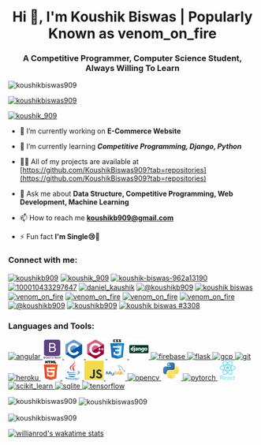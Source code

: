 <h1 align="center">Hi 👋, I'm Koushik Biswas | Popularly Known as venom_on_fire</h1>
<h3 align="center">A Competitive Programmer, Computer Science Student, Always Willing To Learn</h3>

<p align="left"> <img src="https://komarev.com/ghpvc/?username=koushikbiswas909&label=Profile%50views&color=0e75b6&style=flat" alt="koushikbiswas909" /> </p>

<p align="left"> <a href="https://github.com/ryo-ma/github-profile-trophy"><img src="https://github-profile-trophy.vercel.app/?username=koushikbiswas909" alt="koushikbiswas909" /></a> </p>

<p align="left"> <a href="https://twitter.com/koushik_909" target="blank"><img src="https://img.shields.io/twitter/follow/koushik_909?logo=twitter&style=for-the-badge" alt="koushik_909" /></a> </p>

- 🔭 I’m currently working on **E-Commerce Website**

- 🌱 I’m currently learning ***Competitive Programming, Django, Python***

- 👨‍💻 All of my projects are available at [https://github.com/KoushikBiswas909?tab=repositories](https://github.com/KoushikBiswas909?tab=repositories)

- 💬 Ask me about **Data Structure, Competitive Programming, Web Development, Machine Learning**

- 📫 How to reach me **koushikb909@gmail.com**

- ⚡ Fun fact **I'm Single😢🤗**

<h3 align="left">Connect with me:</h3>
<p align="left">
<a href="https://dev.to/koushikb909" target="blank"><img align="center" src="https://cdn.jsdelivr.net/npm/simple-icons@3.0.1/icons/dev-dot-to.svg" alt="koushikb909" height="30" width="40" /></a>
<a href="https://twitter.com/koushik_909" target="blank"><img align="center" src="https://raw.githubusercontent.com/rahuldkjain/github-profile-readme-generator/master/src/images/icons/Social/twitter.svg" alt="koushik_909" height="30" width="40" /></a>
<a href="https://linkedin.com/in/koushik-biswas-962a13190" target="blank"><img align="center" src="https://raw.githubusercontent.com/rahuldkjain/github-profile-readme-generator/master/src/images/icons/Social/linked-in-alt.svg" alt="koushik-biswas-962a13190" height="30" width="40" /></a>
<a href="https://fb.com/100010433297647" target="blank"><img align="center" src="https://raw.githubusercontent.com/rahuldkjain/github-profile-readme-generator/master/src/images/icons/Social/facebook.svg" alt="100010433297647" height="30" width="40" /></a>
<a href="https://instagram.com/daniel_kaushik" target="blank"><img align="center" src="https://raw.githubusercontent.com/rahuldkjain/github-profile-readme-generator/master/src/images/icons/Social/instagram.svg" alt="daniel_kaushik" height="30" width="40" /></a>
<a href="https://medium.com/@koushikb909" target="blank"><img align="center" src="https://raw.githubusercontent.com/rahuldkjain/github-profile-readme-generator/master/src/images/icons/Social/medium.svg" alt="@koushikb909" height="30" width="40" /></a>
<a href="https://www.youtube.com/c/koushik biswas" target="blank"><img align="center" src="https://raw.githubusercontent.com/rahuldkjain/github-profile-readme-generator/master/src/images/icons/Social/youtube.svg" alt="koushik biswas" height="30" width="40" /></a>
<a href="https://www.codechef.com/users/venom_on_fire" target="blank"><img align="center" src="https://cdn.jsdelivr.net/npm/simple-icons@3.1.0/icons/codechef.svg" alt="venom_on_fire" height="30" width="40" /></a>
<a href="https://www.hackerrank.com/venom_on_fire" target="blank"><img align="center" src="https://raw.githubusercontent.com/rahuldkjain/github-profile-readme-generator/master/src/images/icons/Social/hackerrank.svg" alt="venom_on_fire" height="30" width="40" /></a>
<a href="https://codeforces.com/profile/venom_on_fire" target="blank"><img align="center" src="https://cdn.jsdelivr.net/npm/simple-icons@3.0.1/icons/codeforces.svg" alt="venom_on_fire" height="30" width="40" /></a>
<a href="https://www.leetcode.com/venom_on_fire" target="blank"><img align="center" src="https://raw.githubusercontent.com/rahuldkjain/github-profile-readme-generator/master/src/images/icons/Social/leet-code.svg" alt="venom_on_fire" height="30" width="40" /></a>
<a href="https://www.hackerearth.com/@koushikb909" target="blank"><img align="center" src="https://raw.githubusercontent.com/rahuldkjain/github-profile-readme-generator/master/src/images/icons/Social/hackerearth.svg" alt="@koushikb909" height="30" width="40" /></a>
<a href="https://auth.geeksforgeeks.org/user/koushikb909" target="blank"><img align="center" src="https://raw.githubusercontent.com/rahuldkjain/github-profile-readme-generator/master/src/images/icons/Social/geeks-for-geeks.svg" alt="koushikb909" height="30" width="40" /></a>
<a href="https://discord.gg/koushik biswas #3308" target="blank"><img align="center" src="https://raw.githubusercontent.com/rahuldkjain/github-profile-readme-generator/master/src/images/icons/Social/discord.svg" alt="koushik biswas #3308" height="30" width="40" /></a>
</p>

<h3 align="left">Languages and Tools:</h3>
<p align="left"> <a href="https://angular.io" target="_blank"> <img src="https://angular.io/assets/images/logos/angular/angular.svg" alt="angular" width="40" height="40"/> </a> <a href="https://getbootstrap.com" target="_blank"> <img src="https://raw.githubusercontent.com/devicons/devicon/master/icons/bootstrap/bootstrap-plain-wordmark.svg" alt="bootstrap" width="40" height="40"/> </a> <a href="https://www.cprogramming.com/" target="_blank"> <img src="https://raw.githubusercontent.com/devicons/devicon/master/icons/c/c-original.svg" alt="c" width="40" height="40"/> </a> <a href="https://www.w3schools.com/cpp/" target="_blank"> <img src="https://raw.githubusercontent.com/devicons/devicon/master/icons/cplusplus/cplusplus-original.svg" alt="cplusplus" width="40" height="40"/> </a> <a href="https://www.w3schools.com/css/" target="_blank"> <img src="https://raw.githubusercontent.com/devicons/devicon/master/icons/css3/css3-original-wordmark.svg" alt="css3" width="40" height="40"/> </a> <a href="https://www.djangoproject.com/" target="_blank"> <img src="https://raw.githubusercontent.com/devicons/devicon/master/icons/django/django-original.svg" alt="django" width="40" height="40"/> </a> <a href="https://firebase.google.com/" target="_blank"> <img src="https://www.vectorlogo.zone/logos/firebase/firebase-icon.svg" alt="firebase" width="40" height="40"/> </a> <a href="https://flask.palletsprojects.com/" target="_blank"> <img src="https://www.vectorlogo.zone/logos/pocoo_flask/pocoo_flask-icon.svg" alt="flask" width="40" height="40"/> </a> <a href="https://cloud.google.com" target="_blank"> <img src="https://www.vectorlogo.zone/logos/google_cloud/google_cloud-icon.svg" alt="gcp" width="40" height="40"/> </a> <a href="https://git-scm.com/" target="_blank"> <img src="https://www.vectorlogo.zone/logos/git-scm/git-scm-icon.svg" alt="git" width="40" height="40"/> </a> <a href="https://heroku.com" target="_blank"> <img src="https://www.vectorlogo.zone/logos/heroku/heroku-icon.svg" alt="heroku" width="40" height="40"/> </a> <a href="https://www.w3.org/html/" target="_blank"> <img src="https://raw.githubusercontent.com/devicons/devicon/master/icons/html5/html5-original-wordmark.svg" alt="html5" width="40" height="40"/> </a> <a href="https://www.java.com" target="_blank"> <img src="https://raw.githubusercontent.com/devicons/devicon/master/icons/java/java-original.svg" alt="java" width="40" height="40"/> </a> <a href="https://developer.mozilla.org/en-US/docs/Web/JavaScript" target="_blank"> <img src="https://raw.githubusercontent.com/devicons/devicon/master/icons/javascript/javascript-original.svg" alt="javascript" width="40" height="40"/> </a> <a href="https://www.mysql.com/" target="_blank"> <img src="https://raw.githubusercontent.com/devicons/devicon/master/icons/mysql/mysql-original-wordmark.svg" alt="mysql" width="40" height="40"/> </a> <a href="https://opencv.org/" target="_blank"> <img src="https://www.vectorlogo.zone/logos/opencv/opencv-icon.svg" alt="opencv" width="40" height="40"/> </a> <a href="https://www.python.org" target="_blank"> <img src="https://raw.githubusercontent.com/devicons/devicon/master/icons/python/python-original.svg" alt="python" width="40" height="40"/> </a> <a href="https://pytorch.org/" target="_blank"> <img src="https://www.vectorlogo.zone/logos/pytorch/pytorch-icon.svg" alt="pytorch" width="40" height="40"/> </a> <a href="https://reactjs.org/" target="_blank"> <img src="https://raw.githubusercontent.com/devicons/devicon/master/icons/react/react-original-wordmark.svg" alt="react" width="40" height="40"/> </a> <a href="https://scikit-learn.org/" target="_blank"> <img src="https://upload.wikimedia.org/wikipedia/commons/0/05/Scikit_learn_logo_small.svg" alt="scikit_learn" width="40" height="40"/> </a> <a href="https://www.sqlite.org/" target="_blank"> <img src="https://www.vectorlogo.zone/logos/sqlite/sqlite-icon.svg" alt="sqlite" width="40" height="40"/> </a> <a href="https://www.tensorflow.org" target="_blank"> <img src="https://www.vectorlogo.zone/logos/tensorflow/tensorflow-icon.svg" alt="tensorflow" width="40" height="40"/> </a> </p>

<p><img align="left" src="https://github-readme-stats.vercel.app/api/top-langs?username=koushikbiswas909&theme=merko&show_icons=true&locale=en&layout=compact" alt="koushikbiswas909" /></p>

<p>&nbsp;<img align="center" src="https://github-readme-stats.vercel.app/api?username=koushikbiswas909&theme=highcontrast&show_icons=true&locale=en" alt="koushikbiswas909" /></p>

<p><img align="center" src="https://github-readme-streak-stats.herokuapp.com/?user=koushikbiswas909&theme=radical" alt="koushikbiswas909" /></p>

[![willianrod's wakatime stats](https://github-readme-stats.vercel.app/api/wakatime?username=venom_on_fire&theme=chartreuse-dark)](https://github.com/anuraghazra/github-readme-stats)
